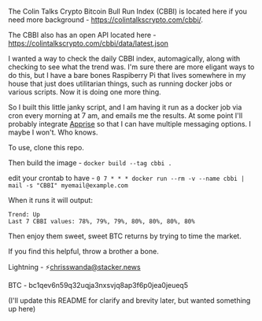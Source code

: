 The Colin Talks Crypto Bitcoin Bull Run Index (CBBI) is located here if you need more background - https://colintalkscrypto.com/cbbi/.

The CBBI also has an open API located here - https://colintalkscrypto.com/cbbi/data/latest.json

I wanted a way to check the daily CBBI index, automagically, along with checking to see what the trend was.  I'm sure there are more eligant ways to do this, but I have a bare bones Raspiberry Pi that lives somewhere in my house that just does utilitarian things, such as running docker jobs or various scripts.  Now it is doing one more thing. 

So I built this little janky script, and I am having it run as a docker job via cron every morning at 7 am, and emails me the results.  At some point I'll probably integrate [Apprise](https://github.com/caronc/apprise) so that I can have multiple messaging options.  I maybe I won't.  Who knows. 

To use, clone this repo.

Then build the image - `docker build --tag cbbi .`

edit your crontab to have - `0 7 * * * docker run --rm -v --name cbbi | mail -s "CBBI" myemail@example.com`

When it runs it will output:
```
Trend: Up
Last 7 CBBI values: 78%, 79%, 79%, 80%, 80%, 80%, 80%
```

Then enjoy them sweet, sweet BTC returns by trying to time the market.

If you find this helpful, throw a brother a bone.  

Lightning - ⚡️chrisswanda@stacker.news

BTC - bc1qev6n59q32uqja3nxsvjq8ap3f6p0jea0jeueq5

(I'll update this README for clarify and brevity later, but wanted something up here)

